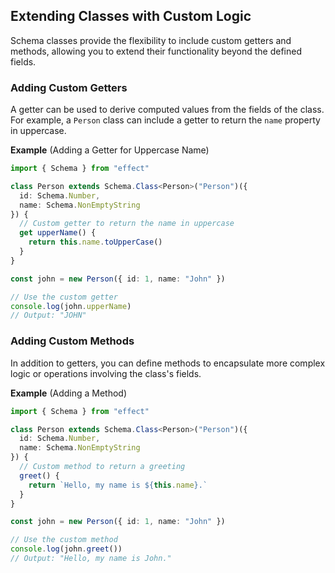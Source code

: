 ## Extending Classes with Custom Logic

Schema classes provide the flexibility to include custom getters and methods, allowing you to extend their functionality beyond the defined fields.

### Adding Custom Getters

A getter can be used to derive computed values from the fields of the class. For example, a `Person` class can include a getter to return the `name` property in uppercase.

**Example** (Adding a Getter for Uppercase Name)

```ts twoslash
import { Schema } from "effect"

class Person extends Schema.Class<Person>("Person")({
  id: Schema.Number,
  name: Schema.NonEmptyString
}) {
  // Custom getter to return the name in uppercase
  get upperName() {
    return this.name.toUpperCase()
  }
}

const john = new Person({ id: 1, name: "John" })

// Use the custom getter
console.log(john.upperName)
// Output: "JOHN"
```

### Adding Custom Methods

In addition to getters, you can define methods to encapsulate more complex logic or operations involving the class's fields.

**Example** (Adding a Method)

```ts twoslash
import { Schema } from "effect"

class Person extends Schema.Class<Person>("Person")({
  id: Schema.Number,
  name: Schema.NonEmptyString
}) {
  // Custom method to return a greeting
  greet() {
    return `Hello, my name is ${this.name}.`
  }
}

const john = new Person({ id: 1, name: "John" })

// Use the custom method
console.log(john.greet())
// Output: "Hello, my name is John."
```

